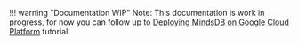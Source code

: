 !!! warning "Documentation WIP"
    Note: This documentation is work in progress, for now you can follow up to [Deploying MindsDB on Google Cloud Platform](https://community.ops.io/rutamhere/deploying-mindsdb-on-google-cloud-platform-41h9) tutorial.